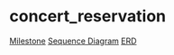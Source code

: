 # concert_reservation
[Milestone](https://github.com/users/yonghanyoon/projects/1)
[Sequence Diagram](https://github.com/yonghanyoon/concert_reservation/blob/feature/concert/Docs/concert-full-flow.svg)
[ERD](https://github.com/yonghanyoon/concert_reservation/blob/feature/concert/Docs/concert-erd.svg)
